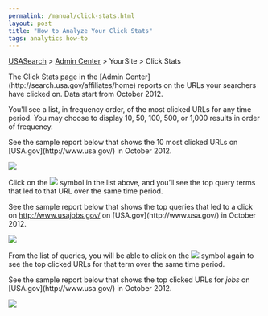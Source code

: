 ```yaml
---
permalink: /manual/click-stats.html
layout: post
title: "How to Analyze Your Click Stats"
tags: analytics how-to
---
```

[USASearch](http://usasearch.howto.gov) > [Admin Center](http://search.usa.gov/affiliates/home) > YourSite > Click Stats

<p>The Click Stats page in the [Admin Center](http://search.usa.gov/affiliates/home) reports on the URLs your searchers have clicked on. Data start from October 2012.</p>
<p>You'll see a list, in frequency order, of the most clicked URLs for any time period. You may choose to display 10, 50, 100, 500, or 1,000 results in order of frequency.</p>
<p>See the sample report below that shows the 10 most clicked URLs on [USA.gov](http://www.usa.gov/) in October 2012.</p>
<p><img src="http://f22818b4dfc10241d8a3-f1564c64756a8cfee25b6b19953b1d23.r31.cf2.rackcdn.com/tumblr_mces5zyKfc1qid15q.png"/></p>
<p>Click on the <img src="http://f22818b4dfc10241d8a3-f1564c64756a8cfee25b6b19953b1d23.r31.cf2.rackcdn.com/tumblr_mceqaa2dn41qid15q.png"/> symbol in the list above, and you’ll see the top query terms that led to that URL over the same time period.</p>
<p>See the sample report below that shows the top queries that led to a click on <a href="http://www.usajobs.gov/"><a href="http://www.usajobs.gov/">http://www.usajobs.gov/</a></a> on [USA.gov](http://www.usa.gov/) in October 2012.</p>
<p><img src="http://f22818b4dfc10241d8a3-f1564c64756a8cfee25b6b19953b1d23.r31.cf2.rackcdn.com/tumblr_mceqp4Jmoy1qid15q.png"/></p>
<p>From the list of queries, you will be able to click on the <img src="http://f22818b4dfc10241d8a3-f1564c64756a8cfee25b6b19953b1d23.r31.cf2.rackcdn.com/tumblr_mceqaa2dn41qid15q.png"/> symbol again to see the top clicked URLs for that term over the same time period.</p>
<p>See the sample report below that shows the top clicked URLs for <em>jobs</em> on [USA.gov](http://www.usa.gov/) in October 2012.</p>
<p><img src="http://f22818b4dfc10241d8a3-f1564c64756a8cfee25b6b19953b1d23.r31.cf2.rackcdn.com/tumblr_mceqlwdZnx1qid15q.png"/></p>